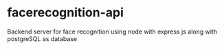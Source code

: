 # facerecognition-api
Backend server for face recognition using node with express js along with postgreSQL as database
